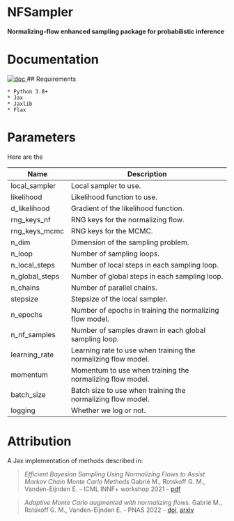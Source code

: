 # NFSampler

**Normalizing-flow enhanced sampling package for probabilistic inference**

# Documentation

<a href="https://kazewong.github.io/NFSampler/">
<img src="https://badgen.net/badge/read/the doc/blue" alt="doc"/>
</a>
## Requirements

    * Python 3.8+
    * Jax
    * Jaxlib
    * Flax

# Parameters

Here are the 

| Name | Description |
|------|-------------|
|local_sampler | Local sampler to use. |
|likelihood | Likelihood function to use. |
|d_likelihood | Gradient of the likelihood function. |
|rng_keys_nf | RNG keys for the normalizing flow. |
|rng_keys_mcmc | RNG keys for the MCMC. |
|n_dim | Dimension of the sampling problem. |
|n_loop | Number of sampling loops.|
|n_local_steps | Number of local steps in each sampling loop. |
|n_global_steps | Number of global steps in each sampling loop. |
|n_chains | Number of parallel chains. |
|stepsize | Stepsize of the local sampler. |
|n_epochs | Number of epochs in training the normalizing flow model. |
|n_nf_samples | Number of samples drawn in each global sampling loop. |
|learning_rate | Learning rate to use when training the normalizing flow model. |
|momentum | Momentum to use when training the normalizing flow model. |
|batch_size | Batch size to use when training the normalizing flow model. |
|logging | Whether we log or not. |


# Attribution

A Jax implementation of methods described in: 
> *Efficient Bayesian Sampling Using Normalizing Flows to Assist Markov Chain Monte Carlo Methods* Gabrié M., Rotskoff G. M., Vanden-Eijnden E. - ICML INNF+ workshop 2021 - [pdf](https://openreview.net/pdf?id=mvtooHbjOwx)

> *Adaptive Monte Carlo augmented with normalizing flows.*
Gabrié M., Rotskoff G. M., Vanden-Eijnden E. - PNAS 2022 - [doi](https://www.pnas.org/doi/10.1073/pnas.2109420119), [arxiv](https://arxiv.org/abs/2105.12603)

 
